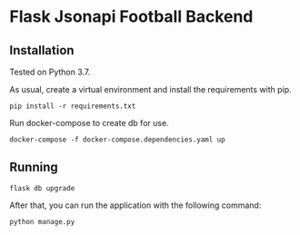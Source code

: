 # Flask Jsonapi Football Backend

## Installation

Tested on Python 3.7.

As usual, create a virtual environment and install the requirements with pip.

    pip install -r requirements.txt

Run docker-compose to create db for use.

    docker-compose -f docker-compose.dependencies.yaml up

## Running

    flask db upgrade

After that, you can run the application with the following command:

    python manage.py


